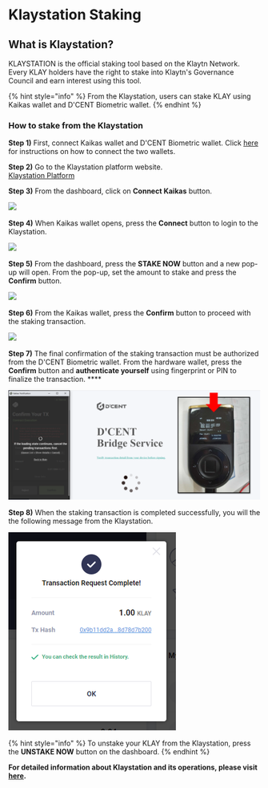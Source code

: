 # Klaystation Staking

## What is Klaystation?

KLAYSTATION is the official staking tool based on the Klaytn Network.\
Every KLAY holders have the right to stake into Klaytn's Governance Council and earn interest using this tool.

{% hint style="info" %}
From the Klaystation, users can stake KLAY using Kaikas wallet and D'CENT Biometric wallet.&#x20;
{% endhint %}

### How to stake from the Klaystation&#x20;

**Step 1)** First, connect Kaikas wallet and D'CENT Biometric wallet. Click [here](https://userguide.dcentwallet.com/external-service/kaikas) for instructions on how to connect the two wallets.

**Step 2)** Go to the Klaystation platform website.\
[Klaystation Platform](https://klaystation.io/dashboard)

**Step 3)** From the dashboard, click on **Connect Kaikas** button.

![](../.gitbook/assets/klaystation-1\_en.png)

**Step 4)** When Kaikas wallet opens, press the **Connect** button to login to the Klaystation.&#x20;

![](../.gitbook/assets/klaystation-4\_en.png)

**Step 5)** From the dashboard, press the **STAKE NOW** button and a new pop-up will open. From the pop-up, set the amount to stake and press the **Confirm** button.

![](../.gitbook/assets/klaystation-6\_en.png)

**Step 6)** From the Kaikas wallet, press the **Confirm** button to proceed with the staking transaction.

![](../.gitbook/assets/klaystation-8\_en.png)

**Step 7)** The final confirmation of the staking transaction must be authorized from the D'CENT Biometric wallet. From the hardware wallet, press the **Confirm** button and **authenticate yourself** using fingerprint or PIN to finalize the transaction. ****&#x20;

![](../.gitbook/assets/klaystation-9.png)

**Step 8)** When the staking transaction is completed successfully, you will the the following message from the Klaystation.

![](../.gitbook/assets/klaystation-10.png)

{% hint style="info" %}
To unstake your KLAY from the Klaystation, press the **UNSTAKE NOW** button on the dashboard.
{% endhint %}

**For detailed information about Klaystation and its operations, please visit** [**here**](https://klaystation.io)**.**
